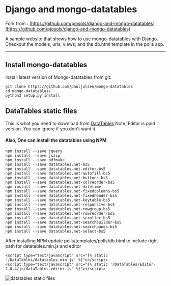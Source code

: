 # Django and mongo-datatables

Fork from : [https://github.com/pjosols/django-and-mongo-datatables](https://github.com/pjosols/django-and-mongo-datatables)

A sample website that shows how to use mongo-datatables with Django. Checkout the models, urls, views, and the db.html template in the polls app.

----

## Install mongo-datatables

Install latest version of Mongo-datatables from git:

    git clone https://github.com/pauljolsen/mongo-datatables
    cd mongo-datatables/
    python3 setup.py install

## DataTables static files

This is what you need to download from [DataTables](https://datatables.net/download/)  Note, Editor is paid version. You can ignore if you don't want it.

#### Also, One can install the datatables using NPM

```
npm install --save jquery
npm install --save jszip
npm install --save pdfmake
npm install --save datatables.net-bs5
npm install --save datatables.net-editor-bs5
npm install --save datatables.net-autofill-bs5
npm install --save datatables.net-buttons-bs5
npm install --save datatables.net-colreorder-bs5
npm install --save datatables.net-datetime
npm install --save datatables.net-fixedcolumns-bs5
npm install --save datatables.net-fixedheader-bs5
npm install --save datatables.net-keytable-bs5
npm install --save datatables.net-responsive-bs5
npm install --save datatables.net-rowgroup-bs5
npm install --save datatables.net-rowreorder-bs5
npm install --save datatables.net-scroller-bs5
npm install --save datatables.net-searchbuilder-bs5
npm install --save datatables.net-searchpanes-bs5
npm install --save datatables.net-select-bs5
```

After installing NPM update polls/templates/polls/db.html to include right path for datatables.min.js and editor

```
<script type="text/javascript" src="{% static '/DataTables/datatables.min.js' %}"></script>
<script type="text/javascript" src="{% static '/DataTables/Editor-2.0.4/js/dataTables.editor.js' %}"></script>
```

![datatables static files](datatables_static_files.jpg)
